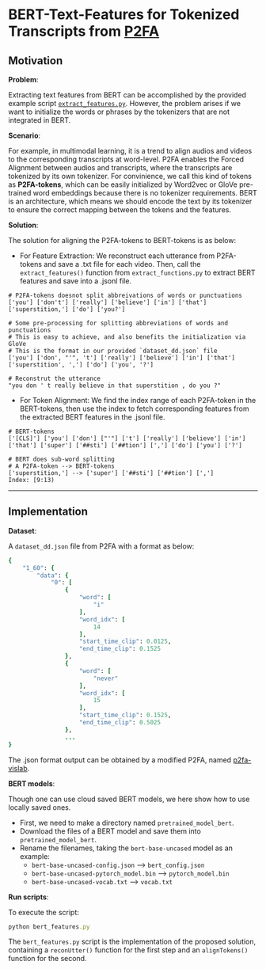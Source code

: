 # BERT-Text-Features for Tokenized Transcripts from [P2FA](https://web.sas.upenn.edu/phonetics-lab/)


## Motivation
**Problem**:

Extracting text features from BERT can be accomplished by the provided example script [`extract_features.py`](https://github.com/huggingface/pytorch-transformers/blob/v0.6.2/examples/extract_features.py). However, the problem arises if we want to initialize the words or phrases by the tokenizers that are not integrated in BERT.


**Scenario**:

For example, in multimodal learning, it is a trend to align audios and videos to the corresponding transcripts at word-level. P2FA enables the Forced Alignment between audios and transcripts, where the transcripts are tokenized by its own tokenizer. For convinience, we call this kind of tokens as **P2FA-tokens**, which can be easily initialized by Word2vec or GloVe pre-trained word embeddings because there is no tokenizer requirements. BERT is an architecture, which means we should encode the text by its tokenizer to ensure the correct mapping between the tokens and the features.  


**Solution**:

The solution for aligning the P2FA-tokens to BERT-tokens is as below:
- For Feature Extraction: We reconstruct each utterance from P2FA-tokens and save a .txt file for each video. Then, call the `extract_features()` function from `extract_functions.py` to extract BERT features and save into a .jsonl file.
```
# P2FA-tokens doesnot split abbreivations of words or punctuations
['you'] ['don't'] ['really'] ['believe'] ['in'] ['that'] ['superstition,'] ['do'] ['you?']

# Some pre-processing for splitting abbreviations of words and punctuations
# This is easy to achieve, and also benefits the initialization via GloVe
# This is the format in our provided `dataset_dd.json` file
['you'] ['don', "'", 't'] ['really'] ['believe'] ['in'] ['that'] ['superstition', ','] ['do'] ['you', '?']

# Reconstrut the utterance
"you don ' t really believe in that superstition , do you ?"
```

- For Token Alignment: We find the index range of each P2FA-token in the BERT-tokens, then use the index to fetch corresponding features from the extracted BERT features in the .jsonl file.
```
# BERT-tokens
['[CLS]'] ['you'] ['don'] ["'"] ['t'] ['really'] ['believe'] ['in'] ['that'] ['super'] ['##sti'] ['##tion'] [','] ['do'] ['you'] ['?']

# BERT does sub-word splitting
# A P2FA-token --> BERT-tokens 
['superstition,'] --> ['super'] ['##sti'] ['##tion'] [',']
Index: [9:13)
```
-------------------------------


## Implementation
**Dataset**:

A `dataset_dd.json` file from P2FA with a format as below:
```ruby
{
    "1_60": {
        "data": {
            "0": [
                {
                    "word": [
                        "i"
                    ],
                    "word_idx": [
                        14
                    ],
                    "start_time_clip": 0.0125,
                    "end_time_clip": 0.1525
                },
                {
                    "word": [
                        "never"
                    ],
                    "word_idx": [
                        15
                    ],
                    "start_time_clip": 0.1525,
                    "end_time_clip": 0.5025
                },
                ...
}
```
The .json format output can be obtained by a modified P2FA, named [p2fa-vislab](https://github.com/ucbvislab/p2fa-vislab).


**BERT models**:

Though one can use cloud saved BERT models, we here show how to use locally saved ones.
- First, we need to make a directory named `pretrained_model_bert`.
- Download the files of a BERT model and save them into `pretrained_model_bert`.
- Rename the filenames, taking the `bert-base-uncased` model as an example:
  - `bert-base-uncased-config.json` --> `bert_config.json`
  - `bert-base-uncased-pytorch_model.bin` --> `pytorch_model.bin`
  - `bert-base-uncased-vocab.txt` --> `vocab.txt`


**Run scripts**:

To execute the script:
```ruby
python bert_features.py
```

The `bert_features.py` script is the implementation of the proposed solution, containing a `reconUtter()` function for the first step and an `alignTokens()` function for the second.



